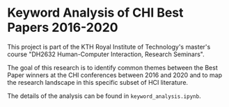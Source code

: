 # Keyword Analysis of CHI Best Papers 2016-2020

This project is part of the KTH Royal Institute of Technology's master's course "DH2632 Human-Computer Interaction, Research Seminars".

The goal of this research is to identify common themes between the Best Paper winners at the CHI conferences between 2016 and 2020 and to map the research landscape in this specific subset of HCI literature.

The details of the analysis can be found in `keyword_analysis.ipynb`.